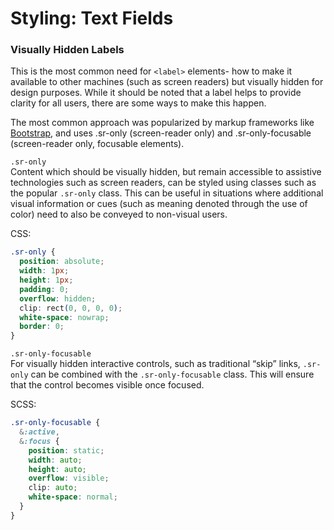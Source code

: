 # Styling: Text Fields

### Visually Hidden Labels

This is the most common need for `<label>` elements- how to make it available to other machines \(such as screen readers\) but visually hidden for design purposes. While it should be noted that a label helps to provide clarity for all users, there are some ways to make this happen. 

The most common approach was popularized by markup frameworks like [Bootstrap](https://getbootstrap.com/), and uses .sr-only \(screen-reader only\) and .sr-only-focusable \(screen-reader only, focusable elements\). 

`.sr-only`  
Content which should be visually hidden, but remain accessible to assistive technologies such as screen readers, can be styled using classes such as the popular `.sr-only` class. This can be useful in situations where additional visual information or cues \(such as meaning denoted through the use of color\) need to also be conveyed to non-visual users.

CSS: 

```css
.sr-only {
  position: absolute;
  width: 1px;
  height: 1px;
  padding: 0;
  overflow: hidden;
  clip: rect(0, 0, 0, 0);
  white-space: nowrap;
  border: 0;
}
```

`.sr-only-focusable`  
For visually hidden interactive controls, such as traditional “skip” links, `.sr-only` can be combined with the `.sr-only-focusable` class. This will ensure that the control becomes visible once focused.

SCSS:

```css
.sr-only-focusable {
  &:active,
  &:focus {
    position: static;
    width: auto;
    height: auto;
    overflow: visible;
    clip: auto;
    white-space: normal;
  }
}
```

